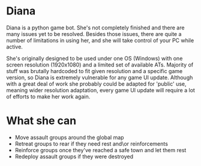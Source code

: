 # Diana
Diana is a python game bot. She's not completely finished and there are many issues yet to be resolved. Besides those issues, there are quite a number of limitations in using her, and she will take control of your PC while active. 

She's originally designed to be used under one OS (Windows) with one screen resolution (1920x1080) and a limited set of available ATs. Majority of stuff was brutally hardcoded to fit given resolution and a specific game version, so Diana is extremely vulnerable for any game UI update. Although with a great deal of work she probably could be adapted for 'public' use, meaning wider resolution adaptation, every game UI update will require a lot of efforts to make her work again.

# What she can
- Move assault groups around the global map
- Retreat groups to rear if they need rest and\or reinforcements
- Reinforce groups once they've reached a safe town and let them rest 
- Redeploy assault groups if they were destroyed
